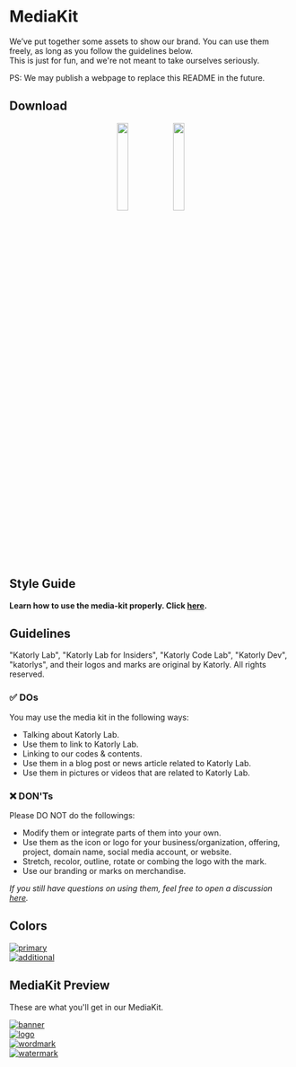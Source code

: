 # MediaKit
We’ve put together some assets to show our brand. You can use them freely, as long as you follow the guidelines below.  
This is just for fun, and we're not meant to take ourselves seriously.  

PS: We may publish a webpage to replace this README in the future.

## Download
<p align="center"><a href="https://github.com/katorlys/MediaKit/archive/refs/heads/main.zip" target="_blank"><img align="center" width="20%" src="https://cdn.jsdelivr.net/gh/katorly/katorly/buttons/github-download.png"></a><a href="https://github.katorly.workers.dev/katorlys/MediaKit/archive/refs/heads/main.zip" target="_blank"><img align="center" width="20%" src="https://cdn.jsdelivr.net/gh/katorly/katorly/buttons/cloudflare-download.png"></a><br></p>

## Style Guide
**Learn how to use the media-kit properly. Click [here](/styleguide/README.md).**

## Guidelines
"Katorly Lab", "Katorly Lab for Insiders", "Katorly Code Lab", "Katorly Dev", "katorlys", and their logos and marks are original by Katorly. All rights reserved.  

### ✅ DOs
You may use the media kit in the following ways:
- Talking about Katorly Lab.
- Use them to link to Katorly Lab.
- Linking to our codes & contents.
- Use them in a blog post or news article related to Katorly Lab.
- Use them in pictures or videos that are related to Katorly Lab.

### ❌ DON'Ts
Please DO NOT do the followings:
- Modify them or integrate parts of them into your own.
- Use them as the icon or logo for your business/organization, offering, project, domain name, social media account, or website.
- Stretch, recolor, outline, rotate or combing the logo with the mark.
- Use our branding or marks on merchandise.

*If you still have questions on using them, feel free to open a discussion [here](https://github.com/orgs/katorlys/discussions).*


## Colors
[![primary](https://cdn.jsdelivr.net/gh/katorlys/MediaKit/color_primary.png)](https://cdn.jsdelivr.net/gh/katorlys/MediaKit/color_primary.png)  
[![additional](https://cdn.jsdelivr.net/gh/katorlys/MediaKit/color_additional.png)](https://cdn.jsdelivr.net/gh/katorlys/MediaKit/color_additional.png)  


## MediaKit Preview
These are what you'll get in our MediaKit.  

[![banner](https://cdn.jsdelivr.net/gh/katorlys/MediaKit/preview_banner.png)](https://github.com/katorlys/MediaKit/tree/main/banner)  
[![logo](https://cdn.jsdelivr.net/gh/katorlys/MediaKit/preview_logo.png)](https://github.com/katorlys/MediaKit/tree/main/logo)  
[![wordmark](https://cdn.jsdelivr.net/gh/katorlys/MediaKit/preview_wordmark.png)](https://github.com/katorlys/MediaKit/tree/main/wordmark)  
[![watermark](https://cdn.jsdelivr.net/gh/katorlys/MediaKit/preview_watermark.png)](https://github.com/katorlys/MediaKit/tree/main/watermark)  